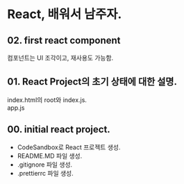 # React, 배워서 남주자.

## 02. first react component
컴포넌트는 UI 조각이고, 재사용도 가능함.

## 01. React Project의 초기 상태에 대한 설명.
index.html의 root와 index.js.  
app.js

## 00. initial react project.
- CodeSandbox로 React 프로젝트 생성.
- README.MD 파일 생성.
- .gitignore 파일 생성.
- .prettierrc 파일 생성.